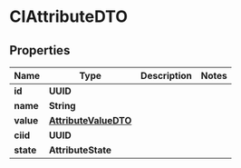 

# CIAttributeDTO


## Properties

| Name | Type | Description | Notes |
|------------ | ------------- | ------------- | -------------|
|**id** | **UUID** |  |  |
|**name** | **String** |  |  |
|**value** | [**AttributeValueDTO**](AttributeValueDTO.md) |  |  |
|**ciid** | **UUID** |  |  |
|**state** | **AttributeState** |  |  |



